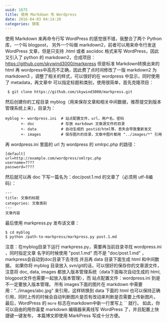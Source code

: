 ```yaml
---
uuid: 1675
title: 使用 Markdown 写 Wordpress
date: 2016-04-03 04:14:20
categories: 随笔
---
```

使用 Markdown 来再命令行写 WordPress 的感觉很不错，我整合了两个 Python 库，一个叫 blogpost， 另外一个叫做 markdown2，前者可以用来命令行发送 WordPress 文章，但是只支持 .html 或者 asciidoc 格式来写 WordPress，因此又引入了 python 的 markdown2，合成项目：
<https://github.com/skywind3000/markpress> 但是标准 Markdown转换出来的 html 再 wordpress中高亮不正确，因此费了点时间修改了一版 markdown2 为 markdown3 ，调整了相关的样式，可以很好的在 wordpress 中显示，同时使用了 metadata，再文章中 可以指定标题和类别，使用很简单，首先克隆项目：

     $ git clone https://github.com/skywind3000/markpress.git

然后创建你的工程目录 myblog（用来保存文章和相关中间数据，推荐提交到版本管理系统上来），目录为：

    myblog +- wordpress.ini  # 站点配置文件，url，用户名，密码
           +- doc            # 存放 markdown 文章源文件的目录
           +- data           # 自动生成的 postid/html等，丢失会导致重新发文
           +- images         # 保存图片的目录，文章中图片都用 "../images/*" 引用

再 wordpress.ini 里面的 url 为 wordpress 的 xmlrpc.php 的路径：

    [default]
    url=http://example.com/wordpress/xmlrpc.php
    username=????
    password=????

然后就可以再 doc 下写一篇名为：doc/post.1.md 的文章了（必须用 utf-8编码）：

    ---
    title: 文章的标题
    categories: 文章类别
    ---
    文章内容

最后使用 markpress.py 发布该文章：

    $ cd myblog
    $ python /path-to-markpress/markpress.py post.1.md

注意：在myblog目录下运行 markpress.py，需要再当前目录寻找 wordpress.ini ，同时指定文章 名字的时候使用 "post.1.md" 而不是 "doc/post.1.md" ，markpress会自动到doc目录下去寻找 并且再 data 目录下面生成 html 和中间数据。 如果你将 myblog 目录放入 svn/git的话，可以很好的保存你的文章源文件，注意将
doc, data, images 都放入版本管理系统（data下面每次自动生成的 html, blogpost文件也需要一起放入版本管理），而 站点配置文件：wordpress.ini 到是不一定要放入版本管理。 所有 images下面的图片在 markdown 中需要用："../images/abc.jpg" 来引用，这样转换到 data 下面的 html
也可以保持正确引用，同时上传的时候会自动判断图片是否有改动来判断是否需要上传新图片。 最后，WordPress 的 `more` 标志在markdown中新一行里写上 `` 就行。 如此，你可以自由的用你喜爱 markdown 编辑器来离线写 WordPress 了，并且配置上快捷键一键发布， 本篇博文即使用 MarkPress 写成十分方便。

